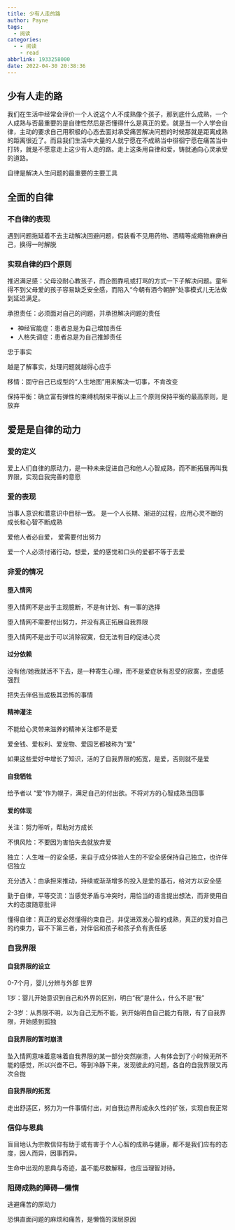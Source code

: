 ```yaml
---
title: 少有人走的路
author: Payne
tags:
  - 阅读
categories:
  - - 阅读
    - read
abbrlink: 1933258000
date: 2022-04-30 20:38:36
---
```


## 少有人走的路

我们在生活中经常会评价一个人说这个人不成熟像个孩子，那到底什么成熟，一个人成熟与否最重要的是自律性然后是否懂得什么是真正的爱。就是当一个人学会自律，主动的要求自己用积极的心态去面对承受痛苦解决问题的时候那就是距离成熟的距离很近了。而且我们生活中大量的人就宁愿在不成熟当中徘徊宁愿在痛苦当中打转，就是不愿意走上这少有人走的路。走上这条用自律和爱，铸就通向心灵承受的道路。

自律是解决人生问题的最重要的主要工具

## 全面的自律

### 不自律的表现

遇到问题拖延着不去主动解决回避问题，假装看不见用药物、酒精等成瘾物麻痹自己，换得一时解脱

### 实现自律的四个原则

推迟满足感：父母没耐心教孩子，而企图靠吼或打骂的方式一下子解决问题。童年得不到父母爱的孩子容易缺乏安全感，而陷入“今朝有酒今朝醉”处事模式儿无法做到延迟满足。

承担责任：必须面对自己的问题，并承担解决问题的责任

* 神经官能症：患者总是为自己增加责任
* 人格失调症：患者总是为自己推卸责任

忠于事实

越是了解事实，处理问题就越得心应手

移情：固守自己已成型的“人生地图”用来解决一切事，不肯改变

保持平衡：确立富有弹性的束缚机制来平衡以上三个原则保持平衡的最高原则，是放弃

## 爱是是自律的动力

### 爱的定义

爱上人们自律的原动力，是一种未来促进自己和他人心智成熟，而不断拓展再叫我界限，实现自我完善的意愿

### 爱的表现

当事人意识和潜意识中目标一致。 是一个人长期、渐进的过程，应用心灵不断的成长和心智不断成熟

爱他人者必自爱， 爱需要付出努力

爱一个人必须付诸行动，想爱，爱的感觉和口头的爱都不等于去爱

### 非爱的情况

#### 堕入情网

堕入情网不是出于主观臆断，不是有计划、有一事的选择

堕入情网不需要付出努力，并没有真正拓展自我界限

堕入情网不是出于可以消除寂寞，但无法有目的促进心灵

#### 过分依赖

没有他/她我就活不下去，是一种寄生心理，而不是爱症状有忍受的寂寞，空虚感强烈

把失去伴侣当成极其恐怖的事情

#### 精神灌注

不能给心灵带来滋养的精神关注都不是爱

爱金钱、爱权利、爱宠物、爱园艺都被称为“爱”

如果这些爱好中增长了知识，活的了自我界限的拓宽，是爱，否则就不是爱

#### 自我牺牲

给予者以 “爱”作为幌子，满足自己的付出欲。不将对方的心智成熟当回事

#### 爱的体现

关注：努力聆听，帮助对方成长

不惧风险：不要因为害怕失去就放弃爱

独立：人生唯一的安全感，来自于成分体验人生的不安全感保持自己独立，也许伴侣独立

充分透入：由承担来推动，持续或渐渐增多的投入是爱的基石，给对方以安全感

勤于自律，平等交流：当感觉矛盾与冲突时，用恰当的语言提出想法，而非使用自大的态度随意批评

懂得自律：真正的爱必然懂得约束自己，并促进双发心智的成熟，真正的爱对自己的约束力，容不下第三者，对伴侣和孩子和孩子负有责任感

### 自我界限

#### 自我界限的设立

0-7个月，婴儿分辨与外部 世界

1岁：婴儿开始意识到自己和外界的区别，明白“我”是什么，什么不是“我”

2-3岁：从界限不明，以为自己无所不能，到开始明白自己能力有限，有了自我界限，开始感到孤独

#### 自我界限的暂时崩溃

坠入情网意味着意味着自我界限的某一部分突然崩溃，人有体会到了小时候无所不能的感觉，所以兴奋不已。等到冷静下来，发现彼此的问题，各自的自我界限又再次合拢

#### 自我界限的拓宽

走出舒适区，努力为一件事情付出，对自我边界形成永久性的扩张，实现自我正常

### 信仰与恩典

盲目地认为宗教信仰有助于或有害于个人心智的成熟与健康，都不是我们应有的态度，因人而异，因事而异。

生命中出现的恩典与奇迹，虽不能尽数解释，也应当理智对待。

### 阻碍成熟的障碍—懒惰

逃避痛苦的原动力

恐惧直面问题的麻烦和痛苦，是懒惰的深层原因

